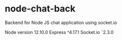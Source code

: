 # node-chat-back
Backend for Node JS chat application using socket.io

Node version 12.10.0
Express ^4.17.1
Socket.io ˆ2.3.0
